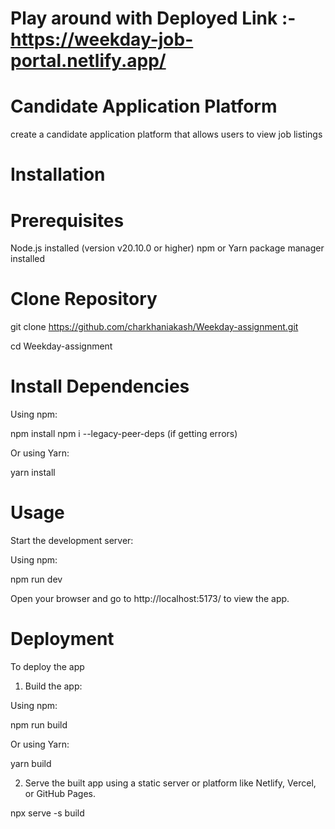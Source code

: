 # Play around with Deployed Link   :-  https://weekday-job-portal.netlify.app/


# Candidate Application Platform

 create a candidate application platform that allows users to view job listings


# Installation

# Prerequisites

Node.js installed (version v20.10.0 or higher)
npm or Yarn package manager installed


# Clone Repository

git clone https://github.com/charkhaniakash/Weekday-assignment.git

cd Weekday-assignment


# Install Dependencies

Using npm:

npm install 
npm i --legacy-peer-deps (if getting errors)

Or using Yarn:

yarn install


# Usage
Start the development server:

Using npm:

npm run dev

Open your browser and go to http://localhost:5173/ to view the app.



# Deployment

To deploy the app

1) Build the app:


Using npm:

npm run build

Or using Yarn:


yarn build


2) Serve the built app using a static server or platform like Netlify, Vercel, or GitHub Pages.


npx serve -s build
